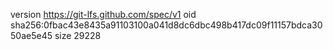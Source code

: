 version https://git-lfs.github.com/spec/v1
oid sha256:0fbac43e8435a91103100a041d8dc6dbc498b417dc09f11157bdca3050ae5e45
size 29228
